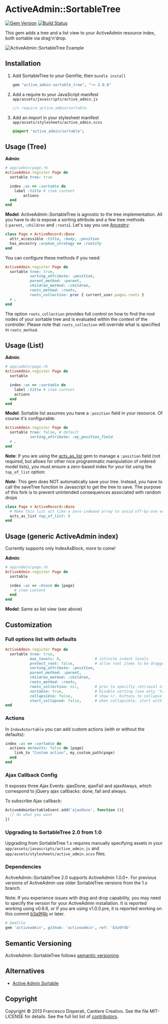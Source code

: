 # ActiveAdmin::SortableTree

[![Gem Version](https://badge.fury.io/rb/active_admin-sortable_tree.svg)](http://badge.fury.io/rb/active_admin-sortable_tree)
[![Build Status](https://travis-ci.org/zorab47/active_admin-sortable_tree.svg?branch=master)](https://travis-ci.org/zorab47/active_admin-sortable_tree)

This gem adds a tree and a list view to your ActiveAdmin resource index, both
sortable via drag'n'drop.

![ActiveAdmin::SortableTree Example](docs/example.gif)

## Installation

1. Add SortableTree to your Gemfile; then `bundle install`
    ```ruby
    gem "active_admin-sortable_tree", "~> 2.0.0"
    ```

2. Add a require to your JavaScript manifest `app/assets/javascripts/active_admin.js`

    ```javascript
    //= require active_admin/sortable
    ```

3. Add an import in your stylesheet manifest `app/assets/stylesheets/active_admin.scss`

    ```sass
    @import "active_admin/sortable";
    ```

## Usage (Tree)

**Admin**:

```ruby
# app/admin/page.rb
ActiveAdmin.register Page do
  sortable tree: true

  index :as => :sortable do
    label :title # item content
        actions
  end
end
```

**Model**: ActiveAdmin::SortableTree is agnostic to the tree implementation. All
you have to do is expose a sorting attribute and a few tree methods (`:parent`,
`:children` and `:roots`).  Let's say you use
[Ancestry](https://github.com/stefankroes/ancestry):

```ruby
class Page < ActiveRecord::Base
  attr_accessible :title, :body, :position
  has_ancestry :orphan_strategy => :rootify
end
```

You can configure these methods if you need:

```ruby
ActiveAdmin.register Page do
  sortable tree: true,
           sorting_attribute: :position,
           parent_method: :parent,
           children_method: :children,
           roots_method: :roots,
           roots_collection: proc { current_user.pages.roots }
  # …
end
```

The option `roots_collection` provides full control on how to find the root
nodes of your sortable tree and is evaluated within the context of the
controller. Please note that `roots_collection` will override what is specified
in `roots_method`.

## Usage (List)

**Admin**:

```ruby
# app/admin/page.rb
ActiveAdmin.register Page do
  sortable

  index :as => :sortable do
    label :title # item content
    actions
  end
end
```

**Model**: Sortable list assumes you have a `:position` field in your resource.
Of course it's configurable:

```ruby
ActiveAdmin.register Page do
  sortable tree: false, # default
           sorting_attribute: :my_position_field
  # …
end
```

**Note**: If you are using the [acts_as_list](https://github.com/swanandp/acts_as_list) gem to manage a `:position` field (not required, but allows for other nice programmatic manipulation of ordered model lists), you must ensure a zero-based index for your list using the `top_of_list` option:

***Note***: This gem does NOT automatically save your tree. Instead, you have to call the saveTree function in Javascript to get the tree to save.
The purpose of this fork is to prevent unintended consequences associated with random drops

```ruby
class Page < ActiveRecord::Base
  # Make this list act like a zero-indexed array to avoid off-by-one errors in your sorting
  acts_as_list top_of_list: 0
end
```


## Usage (generic ActiveAdmin index)

Currently supports only IndexAsBlock, more to come!

**Admin**:
```ruby
# app/admin/page.rb
ActiveAdmin.register Page do
  sortable

  index :as => :block do |page|
    # item content
  end
end
```

**Model**: Same as list view (see above)

## Customization

### Full options list with defaults

```ruby
ActiveAdmin.register Page do
  sortable tree: true,
           max_levels: 0,               # infinite indent levels
           protect_root: false,         # allow root items to be dragged
           sorting_attribute: :position,
           parent_method: :parent,
           children_method: :children,
           roots_method: :roots,
           roots_collection: nil,       # proc to specifiy retrieval of roots
           sortable: true,              # Disable sorting (use only 'tree' functionality)
           collapsible: false,          # show +/- buttons to collapse children
           start_collapsed: false,      # when collapsible, start with all roots collapsed
end
```


### Actions

In `IndexAsSortable` you can add custom actions (with or without the defaults):

```ruby
index :as => :sortable do
  actions defaults: false do |page|
    link_to "Custom action", my_custom_path(page)
  end
end
```

### Ajax Callback Config

It exposes three Ajax Events: ajaxDone, ajaxFail and ajaxAlways, which
correspond to jQuery ajax callbacks: done, fail and always.

To subscribe Ajax callback:

```javascript
ActiveAdminSortableEvent.add('ajaxDone', function (){
  // do what you want
})
```

### Upgrading to SortableTree 2.0 from 1.0

Upgrading from SortableTree 1.x requires manually specifying assets in your
`app/assets/javascripts/active_admin.js` and `app/assets/stylesheets/active_admin.scss`
files.


### Dependencies

ActiveAdmin::SortableTree 2.0 supports ActiveAdmin 1.0.0+. For previous versions
of ActiveAdmin use older SortableTree versions from the 1.x branch.

Note: If you experience issues with drag and drop capability, you may need to
specify the version for your ActiveAdmin installation. It is reported working
using v0.6.6, or if you are using v1.0.0.pre, it is reported working on this
commit [b3a9f4b](https://github.com/activeadmin/activeadmin/commit/b3a9f4b3e4051447d011c59649a73f876989a199)
or later.

```ruby
# Gemfile
gem 'activeadmin', github: 'activeadmin', ref: 'b3a9f4b'
```

## Semantic Versioning

ActiveAdmin::SortableTree follows [semantic versioning](http://semver.org).

## Alternatives

- [Active Admin Sortable](https://github.com/neo/activeadmin-sortable)

## Copyright

Copyright © 2013 Francesco Disperati, Cantiere Creativo. See the file
MIT-LICENSE for details. See the full list list of
[contributors](http://github.com/zorab47/active_admin-sortable_tree/graphs/contributors).
